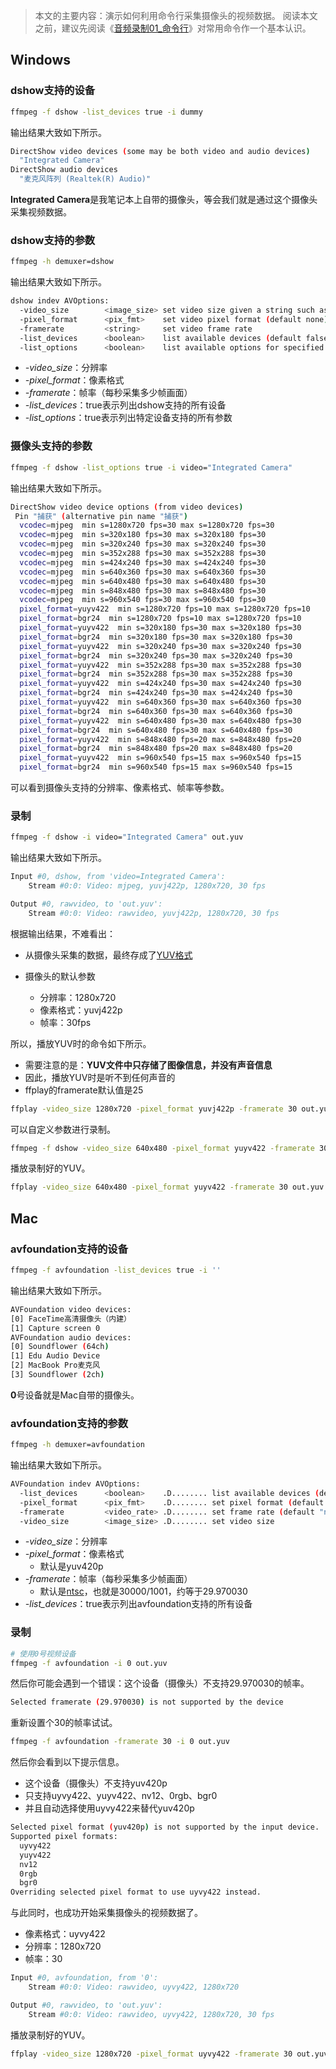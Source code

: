 > 本文的主要内容：演示如何利用命令行采集摄像头的视频数据。
> 阅读本文之前，建议先阅读《[音频录制01_命令行](https://www.cnblogs.com/mjios/p/14512348.html)》对常用命令作一个基本认识。

## Windows

### dshow支持的设备

```sh
ffmpeg -f dshow -list_devices true -i dummy
```

输出结果大致如下所示。

```sh
DirectShow video devices (some may be both video and audio devices)
  "Integrated Camera"
DirectShow audio devices
  "麦克风阵列 (Realtek(R) Audio)"
```

**Integrated Camera**是我笔记本上自带的摄像头，等会我们就是通过这个摄像头采集视频数据。

### dshow支持的参数

```sh
ffmpeg -h demuxer=dshow
```

输出结果大致如下所示。

```sh
dshow indev AVOptions:
  -video_size        <image_size> set video size given a string such as 640x480 or hd720.
  -pixel_format      <pix_fmt>    set video pixel format (default none)
  -framerate         <string>     set video frame rate
  -list_devices      <boolean>    list available devices (default false)
  -list_options      <boolean>    list available options for specified device (default false)
```

- *-video_size*：分辨率
- *-pixel_format*：像素格式
- *-framerate*：帧率（每秒采集多少帧画面）
- *-list_devices*：true表示列出dshow支持的所有设备
- *-list_options*：true表示列出特定设备支持的所有参数

### 摄像头支持的参数

```sh
ffmpeg -f dshow -list_options true -i video="Integrated Camera"
```

输出结果大致如下所示。

```sh
DirectShow video device options (from video devices)
 Pin "捕获" (alternative pin name "捕获")
  vcodec=mjpeg  min s=1280x720 fps=30 max s=1280x720 fps=30
  vcodec=mjpeg  min s=320x180 fps=30 max s=320x180 fps=30
  vcodec=mjpeg  min s=320x240 fps=30 max s=320x240 fps=30
  vcodec=mjpeg  min s=352x288 fps=30 max s=352x288 fps=30
  vcodec=mjpeg  min s=424x240 fps=30 max s=424x240 fps=30
  vcodec=mjpeg  min s=640x360 fps=30 max s=640x360 fps=30
  vcodec=mjpeg  min s=640x480 fps=30 max s=640x480 fps=30
  vcodec=mjpeg  min s=848x480 fps=30 max s=848x480 fps=30
  vcodec=mjpeg  min s=960x540 fps=30 max s=960x540 fps=30
  pixel_format=yuyv422  min s=1280x720 fps=10 max s=1280x720 fps=10
  pixel_format=bgr24  min s=1280x720 fps=10 max s=1280x720 fps=10
  pixel_format=yuyv422  min s=320x180 fps=30 max s=320x180 fps=30
  pixel_format=bgr24  min s=320x180 fps=30 max s=320x180 fps=30
  pixel_format=yuyv422  min s=320x240 fps=30 max s=320x240 fps=30
  pixel_format=bgr24  min s=320x240 fps=30 max s=320x240 fps=30
  pixel_format=yuyv422  min s=352x288 fps=30 max s=352x288 fps=30
  pixel_format=bgr24  min s=352x288 fps=30 max s=352x288 fps=30
  pixel_format=yuyv422  min s=424x240 fps=30 max s=424x240 fps=30
  pixel_format=bgr24  min s=424x240 fps=30 max s=424x240 fps=30
  pixel_format=yuyv422  min s=640x360 fps=30 max s=640x360 fps=30
  pixel_format=bgr24  min s=640x360 fps=30 max s=640x360 fps=30
  pixel_format=yuyv422  min s=640x480 fps=30 max s=640x480 fps=30
  pixel_format=bgr24  min s=640x480 fps=30 max s=640x480 fps=30
  pixel_format=yuyv422  min s=848x480 fps=20 max s=848x480 fps=20
  pixel_format=bgr24  min s=848x480 fps=20 max s=848x480 fps=20
  pixel_format=yuyv422  min s=960x540 fps=15 max s=960x540 fps=15
  pixel_format=bgr24  min s=960x540 fps=15 max s=960x540 fps=15
```

可以看到摄像头支持的分辨率、像素格式、帧率等参数。

### 录制

```sh
ffmpeg -f dshow -i video="Integrated Camera" out.yuv
```

输出结果大致如下所示。

```sh
Input #0, dshow, from 'video=Integrated Camera':
    Stream #0:0: Video: mjpeg, yuvj422p, 1280x720, 30 fps

Output #0, rawvideo, to 'out.yuv':
    Stream #0:0: Video: rawvideo, yuvj422p, 1280x720, 30 fps
```

根据输出结果，不难看出：

- 从摄像头采集的数据，最终存成了[YUV格式](https://www.cnblogs.com/mjios/p/14686970.html)

- 摄像头的默认参数
	- 分辨率：1280x720
	- 像素格式：yuvj422p
	- 帧率：30fps

所以，播放YUV时的命令如下所示。

- 需要注意的是：**YUV文件中只存储了图像信息，并没有声音信息**
- 因此，播放YUV时是听不到任何声音的
- ffplay的framerate默认值是25

```sh
ffplay -video_size 1280x720 -pixel_format yuvj422p -framerate 30 out.yuv
```

可以自定义参数进行录制。

```sh
ffmpeg -f dshow -video_size 640x480 -pixel_format yuyv422 -framerate 30 -i video="Integrated Camera" out.yuv
```

播放录制好的YUV。

```sh
ffplay -video_size 640x480 -pixel_format yuyv422 -framerate 30 out.yuv
```

## Mac

### avfoundation支持的设备

```sh
ffmpeg -f avfoundation -list_devices true -i ''
```

输出结果大致如下所示。

```sh
AVFoundation video devices:
[0] FaceTime高清摄像头（内建）
[1] Capture screen 0
AVFoundation audio devices:
[0] Soundflower (64ch)
[1] Edu Audio Device
[2] MacBook Pro麦克风
[3] Soundflower (2ch)
```

**0**号设备就是Mac自带的摄像头。

### avfoundation支持的参数

```sh
ffmpeg -h demuxer=avfoundation
```

输出结果大致如下所示。

```sh
AVFoundation indev AVOptions:
  -list_devices      <boolean>    .D........ list available devices (default false)
  -pixel_format      <pix_fmt>    .D........ set pixel format (default yuv420p)
  -framerate         <video_rate> .D........ set frame rate (default "ntsc")
  -video_size        <image_size> .D........ set video size
```

- *-video_size*：分辨率
- *-pixel_format*：像素格式
	- 默认是yuv420p
- *-framerate*：帧率（每秒采集多少帧画面）
	- 默认是[ntsc](https://ffmpeg.org/ffmpeg-all.html#Video-rate)，也就是30000/1001，约等于29.970030 
- *-list_devices*：true表示列出avfoundation支持的所有设备

### 录制

```sh
# 使用0号视频设备
ffmpeg -f avfoundation -i 0 out.yuv
```

然后你可能会遇到一个错误：这个设备（摄像头）不支持29.970030的帧率。

```sh
Selected framerate (29.970030) is not supported by the device
```

重新设置个30的帧率试试。

```sh
ffmpeg -f avfoundation -framerate 30 -i 0 out.yuv
```

然后你会看到以下提示信息。

- 这个设备（摄像头）不支持yuv420p
- 只支持uyvy422、yuyv422、nv12、0rgb、bgr0
- 并且自动选择使用uyvy422来替代yuv420p

```sh
Selected pixel format (yuv420p) is not supported by the input device.
Supported pixel formats:
  uyvy422
  yuyv422
  nv12
  0rgb
  bgr0
Overriding selected pixel format to use uyvy422 instead.
```

与此同时，也成功开始采集摄像头的视频数据了。

- 像素格式：uyvy422
- 分辨率：1280x720
- 帧率：30

```sh
Input #0, avfoundation, from '0':
    Stream #0:0: Video: rawvideo, uyvy422, 1280x720

Output #0, rawvideo, to 'out.yuv':
    Stream #0:0: Video: rawvideo, uyvy422, 1280x720, 30 fps
```

播放录制好的YUV。

```sh
ffplay -video_size 1280x720 -pixel_format uyvy422 -framerate 30 out.yuv
```